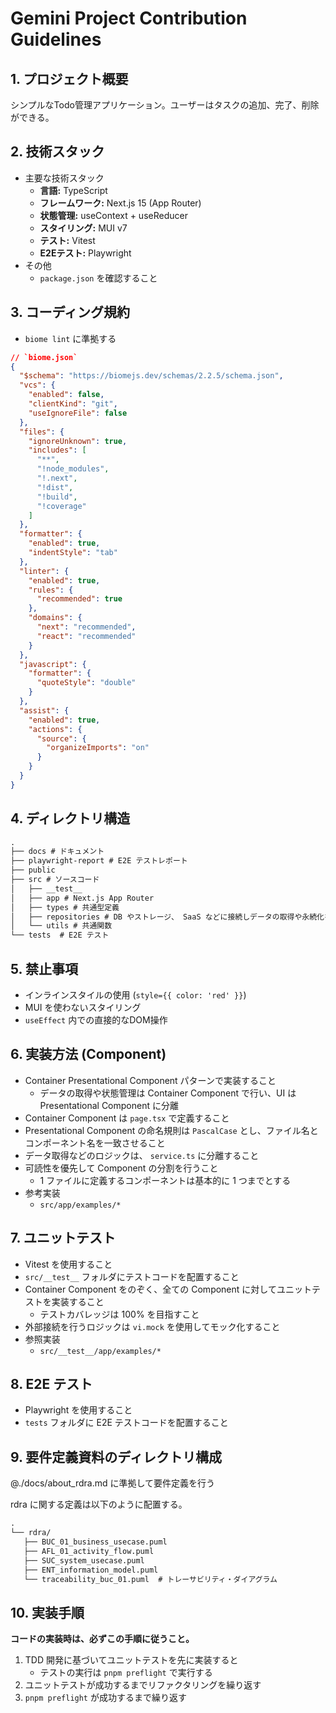 # Gemini Project Contribution Guidelines

## 1. プロジェクト概要

シンプルなTodo管理アプリケーション。ユーザーはタスクの追加、完了、削除ができる。

## 2. 技術スタック

- 主要な技術スタック
  - **言語:** TypeScript
  - **フレームワーク:** Next.js 15 (App Router)
  - **状態管理:** useContext + useReducer
  - **スタイリング:** MUI v7
  - **テスト:** Vitest
  - **E2Eテスト:** Playwright
- その他
  - `package.json` を確認すること

## 3. コーディング規約

- `biome lint` に準拠する

```json
// `biome.json`
{
  "$schema": "https://biomejs.dev/schemas/2.2.5/schema.json",
  "vcs": {
    "enabled": false,
    "clientKind": "git",
    "useIgnoreFile": false
  },
  "files": {
    "ignoreUnknown": true,
    "includes": [
      "**",
      "!node_modules",
      "!.next",
      "!dist",
      "!build",
      "!coverage"
    ]
  },
  "formatter": {
    "enabled": true,
    "indentStyle": "tab"
  },
  "linter": {
    "enabled": true,
    "rules": {
      "recommended": true
    },
    "domains": {
      "next": "recommended",
      "react": "recommended"
    }
  },
  "javascript": {
    "formatter": {
      "quoteStyle": "double"
    }
  },
  "assist": {
    "enabled": true,
    "actions": {
      "source": {
        "organizeImports": "on"
      }
    }
  }
}
```

## 4. ディレクトリ構造

```txt
.
├── docs # ドキュメント
├── playwright-report # E2E テストレポート
├── public
├── src # ソースコード
│   ├── __test__
│   ├── app # Next.js App Router
│   ├── types # 共通型定義
│   ├── repositories # DB やストレージ、 SaaS などに接続しデータの取得や永続化を行う
│   └── utils # 共通関数
└── tests  # E2E テスト
```

## 5. 禁止事項

- インラインスタイルの使用 (`style={{ color: 'red' }}`)
- MUI を使わないスタイリング
- `useEffect` 内での直接的なDOM操作

## 6. 実装方法 (Component)

- Container Presentational Component パターンで実装すること
  - データの取得や状態管理は Container Component で行い、UI は Presentational Component に分離
- Container Component は `page.tsx` で定義すること
- Presentational Component の命名規則は `PascalCase` とし、ファイル名とコンポーネント名を一致させること
- データ取得などのロジックは、 `service.ts` に分離すること
- 可読性を優先して Component の分割を行うこと
  - 1 ファイルに定義するコンポーネントは基本的に 1 つまでとする
- 参考実装
  - `src/app/examples/*`

## 7. ユニットテスト

- Vitest を使用すること
- `src/__test__` フォルダにテストコードを配置すること
- Container Component をのぞく、全ての Component に対してユニットテストを実装すること
  - テストカバレッジは 100% を目指すこと
- 外部接続を行うロジックは `vi.mock` を使用してモック化すること
- 参照実装
  - `src/__test__/app/examples/*`

## 8. E2E テスト

- Playwright を使用すること
- `tests` フォルダに E2E テストコードを配置すること

## 9. 要件定義資料のディレクトリ構成

@./docs/about_rdra.md に準拠して要件定義を行う

rdra に関する定義は以下のように配置する。

```txt
.
└── rdra/
   ├── BUC_01_business_usecase.puml
   ├── AFL_01_activity_flow.puml
   ├── SUC_system_usecase.puml
   ├── ENT_information_model.puml
   └── traceability_buc_01.puml  # トレーサビリティ・ダイアグラム
```

## 10. 実装手順

**コードの実装時は、必ずこの手順に従うこと。**

1. TDD 開発に基づいてユニットテストを先に実装すると
   - テストの実行は `pnpm preflight` で実行する
2. ユニットテストが成功するまでリファクタリングを繰り返す
3. `pnpm preflight` が成功するまで繰り返す
